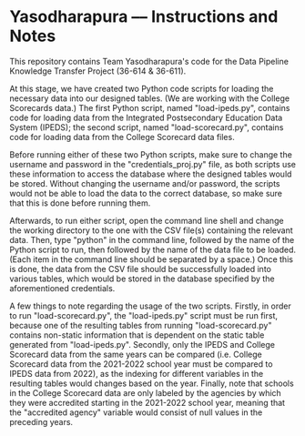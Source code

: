 # Yasodharapura –– Instructions and Notes
This repository contains Team Yasodharapura's code for the Data Pipeline Knowledge Transfer Project (36-614 &amp; 36-611).

At this stage, we have created two Python code scripts for loading the necessary data into our designed tables. (We are working with the College Scorecards data.) The first Python script, named "load-ipeds.py", contains code for loading data from the Integrated Postsecondary Education Data System (IPEDS); the second script, named "load-scorecard.py", contains code for loading data from the College Scorecard data files.

Before running either of these two Python scripts, make sure to change the username and password in the "credentials_proj.py" file, as both scripts use these information to access the database where the designed tables would be stored. Without changing the username and/or password, the scripts would not be able to load the data to the correct database, so make sure that this is done before running them.

Afterwards, to run either script, open the command line shell and change the working directory to the one with the CSV file(s) containing the relevant data. Then, type "python" in the command line, followed by the name of the Python script to run, then followed by the name of the data file to be loaded. (Each item in the command line should be separated by a space.) Once this is done, the data from the CSV file should be successfully loaded into various tables, which would be stored in the database specified by the aforementioned credentials.

A few things to note regarding the usage of the two scripts. Firstly, in order to run "load-scorecard.py", the "load-ipeds.py" script must be run first, because one of the resulting tables from running "load-scorecard.py" contains non-static information that is dependent on the static table generated from "load-ipeds.py". Secondly, only the IPEDS and College Scorecard data from the same years can be compared (i.e. College Scorecard data from the 2021-2022 school year must be compared to IPEDS data from 2022), as the indexing for different variables in the resulting tables would changes based on the year. Finally, note that schools in the College Scorecard data are only labeled by the agencies by which they were accredited starting in the 2021-2022 school year, meaning that the "accredited agency" variable would consist of null values in the preceding years.
